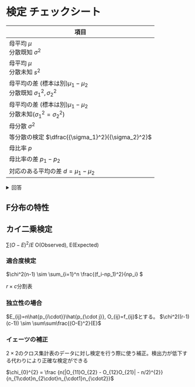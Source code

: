 # 検定 チェックシート


|                項目                      | 
| ------------------------------------ |
| 母平均 $`\mu`$<br> 分散既知 $`\sigma^2`$ | 
| 母平均 $`\mu`$<br> 分散未知  $`s^2`$|  
| 母平均の差 (標本は別)$`\mu_1 - \mu_2`$<br>分散既知 $`{\sigma_1}^2,{\sigma_2}^2`$|  
| 母平均の差 (標本は別)$`\mu_1 - \mu_2`$<br>分散未知$`({\sigma_1}^2={\sigma_2}^2)`$ |   
| 母分散   $`\sigma^2`$ | 
| 等分散の検定   $`\dfrac{{\sigma_1}^2}{{\sigma_2}^2}`$ |
| 母比率    $`p`$                    |
| 母比率の差    $`p_1 - p_2`$          |  
| 対応のある平均の差   $`d = \mu_1 - \mu_2`$      |
<details> <summary>回答</summary>
  

|                                      | 大標本 | 小標本 | 
| ------------------------------------ | :------: | :------: | 
| 母平均 $`\mu`$<br> 分散既知 $`\sigma^2`$<br>母集団は正規分布 |     $`\dfrac{\bar{x} - \mu}{\sqrt{\sigma^2/n}}\sim z`$   |     $`\dfrac{\bar{x} - \mu }{\sqrt{\sigma^2/n}}\sim z`$    | 
| 母平均 $`\mu`$<br> 分散未知  $`s^2`$|    $`{\sigma^2}={s^2},\dfrac{\bar{x} - \mu}{\sqrt{\sigma^2/n}}\sim z`$     |     $`\dfrac{\bar{x} - \mu }{\sqrt{s^2/n}}\sim t_{n-1}`$   | 
| 母平均の差 (標本は別)$`\mu_1 - \mu_2`$<br>分散既知 $`{\sigma_1}^2,{\sigma_2}^2`$<br>母集団は正規分布|    $`\dfrac{(\bar{x}-\bar{y})}{\sqrt {\frac{{\sigma_1}^2}{{n_1}^2}+ \frac{{\sigma_2}^2}{{n_2}^2} }}\sim z`$      |     $`\dfrac{(\bar{x}-\bar{y})}{\sqrt {\frac{{\sigma_1}^2}{{n_1}^2}+ \frac{{\sigma_2}^2}{{n_2}^2} }}\sim z`$    | 
| 母平均の差 (標本は別)$`\mu_1 - \mu_2`$<br>分散未知$`({\sigma_1}^2={\sigma_2}^2)`$ <br>母集団は正規分布|   $`\dfrac{(\bar{x}-\bar{y})}{\sqrt {\frac{{s_1}^2}{{n_1}^2}+ \frac{{s_2}^2}{{n_2}^2} }}\sim z`$    |    $`\dfrac{(\bar{x}-\bar{y})}{\sqrt{ u^2 {\frac{1}{n_1}+ \frac{1}{n_2} }}}\sim t_{n_1+n_2-2}`$ <br> $`u^2 = \dfrac{(n_1-1){s_1}^2+(n_2-1){s_2}^2}{n_1+n_2-2}`$   | 
| 母分散   $`\sigma^2`$<br>母集団は正規分布 | $`\frac{(n-1){s_1}^2}{{\sigma_1}^2} \sim {\chi_{n-1}}^2`$   | $`\frac{(n-1){s_1}^2}{{\sigma_1}^2} \sim {\chi_{n-1}}^2`$ | 
| 等分散の検定   $`\dfrac{{\sigma_1}^2}{{\sigma_2}^2}`$ |$`\frac{\max ({s_1}^2,{s_2}^2)}{\min ({s_1}^2,{s_2}^2)}\sim F_{(n_1,n_2)} or F_{(n_2,n_1)}`$ |        | 
| 母比率    $`p`$                    |  中心極限定理より正規分布に近似できる<br>  $`\frac{\hat{p}-p_0}{\sqrt{\frac{p_0(1-p_0)}{n}}}\sim z `$    |  近似できる分布はないので、そのまま確立を出す      | 
| 母比率の差    $`p_1 - p_2`$                     |    $`\frac{\hat{p_1}-\hat{p_1}}{\sqrt{\hat{p}(1-\hat{p})(1/n_1+1/n_2)}}\sim z `$    |        | 
| 対応のある平均の差   $`d = \mu_1 - \mu_2`$      |  $`\dfrac{\bar{d}}{\sqrt{{s_d}^2/n}}`$      |        | 

 </details>


## F分布の特性

## カイ二乗検定
$`\sum{(O-E)^2/E}`$
O(Observed), E(Expected)

### 適合度検定
$`\chi^2(n-1) \sim \sum_{i=1}^n \frac{(f_i-np_1)^2}{np_i} `$




$`r \times c`$分割表

### 独立性の場合
$`E_{ij}=n\hat{p_{i\cdot}}\hat{p_{\cdot j}},  O_{ij}=f_{ij}`$とする。
$`\chi^2((r-1)(c-1)) \sim \sum\sum\frac{(O-E)^2}{E}`$

### イェーツの補正
$`2 \times 2`$のクロス集計表のデータに対し検定を行う際に使う補正。検出力が低下する代わりにより正確な検定ができる

$`\chi_{0}^{2} = \frac {n(|O_{11}O_{22} - O_{12}O_{21}| - n/2)^{2}}
{n_{1\cdot}n_{2\cdot}n_{\cdot1}n_{\cdot2}}`$

